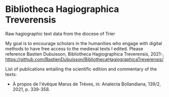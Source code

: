 # Bibliotheca Hagiographica Treverensis
Raw hagiographic text data from the diocese of Trier

My goal is to encourage scholars in the humanities who engage with digital methods to have free access to the medieval texts I edited.
Please reference Bastien Dubuisson, Bibliotheca Hagiographica Treverensis, 2021-, https://github.com/BastienDubuisson/BibliothecaHagiographicaTreverensis/

List of publications entailing the scientific edition and commentary of the texts:
- À propos de l'évêque Marus de Trèves, in: Analecta Bollandiana, 139/2, 2021, p. 339-358.
